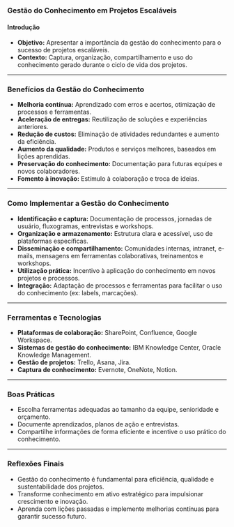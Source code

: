 ### Gestão do Conhecimento em Projetos Escaláveis

#### Introdução

- **Objetivo:** Apresentar a importância da gestão do conhecimento para o sucesso de projetos escaláveis.
- **Contexto:** Captura, organização, compartilhamento e uso do conhecimento gerado durante o ciclo de vida dos projetos.

---

### Benefícios da Gestão do Conhecimento

- **Melhoria contínua:** Aprendizado com erros e acertos, otimização de processos e ferramentas.
- **Aceleração de entregas:** Reutilização de soluções e experiências anteriores.
- **Redução de custos:** Eliminação de atividades redundantes e aumento da eficiência.
- **Aumento da qualidade:** Produtos e serviços melhores, baseados em lições aprendidas.
- **Preservação do conhecimento:** Documentação para futuras equipes e novos colaboradores.
- **Fomento à inovação:** Estímulo à colaboração e troca de ideias.

---

### Como Implementar a Gestão do Conhecimento

- **Identificação e captura:** Documentação de processos, jornadas de usuário, fluxogramas, entrevistas e workshops.
- **Organização e armazenamento:** Estrutura clara e acessível, uso de plataformas específicas.
- **Disseminação e compartilhamento:** Comunidades internas, intranet, e-mails, mensagens em ferramentas colaborativas, treinamentos e workshops.
- **Utilização prática:** Incentivo à aplicação do conhecimento em novos projetos e processos.
- **Integração:** Adaptação de processos e ferramentas para facilitar o uso do conhecimento (ex: labels, marcações).

---

### Ferramentas e Tecnologias

- **Plataformas de colaboração:** SharePoint, Confluence, Google Workspace.
- **Sistemas de gestão do conhecimento:** IBM Knowledge Center, Oracle Knowledge Management.
- **Gestão de projetos:** Trello, Asana, Jira.
- **Captura de conhecimento:** Evernote, OneNote, Notion.

---

### Boas Práticas

- Escolha ferramentas adequadas ao tamanho da equipe, senioridade e orçamento.
- Documente aprendizados, planos de ação e entrevistas.
- Compartilhe informações de forma eficiente e incentive o uso prático do conhecimento.

---

### Reflexões Finais

- Gestão do conhecimento é fundamental para eficiência, qualidade e sustentabilidade dos projetos.
- Transforme conhecimento em ativo estratégico para impulsionar crescimento e inovação.
- Aprenda com lições passadas e implemente melhorias contínuas para garantir sucesso futuro.
